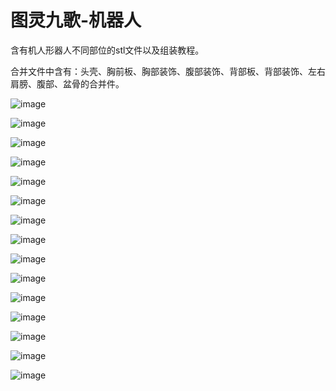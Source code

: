 <h1>图灵九歌-机器人</h1>

含有机人形器人不同部位的stl文件以及组装教程。

合并文件中含有：头壳、胸前板、胸部装饰、腹部装饰、背部板、背部装饰、左右肩膀、腹部、盆骨的合并件。

![image](https://github.com/user-attachments/assets/c2feb69b-b5ba-4f24-809c-8a201eb05780)

![image](https://github.com/user-attachments/assets/7fa3c250-b150-429e-9f38-3f07c4fabac8)

![image](https://github.com/user-attachments/assets/a06a4860-50c8-47ad-8dc1-614fae7bc74a)

![image](https://github.com/user-attachments/assets/a6f723ee-2711-430d-8121-d450c2877978)

![image](https://github.com/user-attachments/assets/8b5b5d84-f6aa-4f37-b0b9-caa87a16f674)

![image](https://github.com/user-attachments/assets/febdefff-bce5-4dc1-ac72-b150cdea6d97)

![image](https://github.com/user-attachments/assets/8c126897-5c8f-4a40-9a6c-ff2b32d86178)

![image](https://github.com/user-attachments/assets/dd5cbd3f-2638-4e9a-9ef5-395f9e555b8f)

![image](https://github.com/user-attachments/assets/a2df28d8-f46e-407e-a856-831d83d6c866)

![image](https://github.com/user-attachments/assets/3a021d5c-7927-4f2f-9647-02ff91ebfb02)

![image](https://github.com/user-attachments/assets/a5c27a85-9c3c-45ac-912e-91c78105945b)

![image](https://github.com/user-attachments/assets/ffd3be4e-3022-4f8c-bc50-32ac657c730e)

![image](https://github.com/user-attachments/assets/dba094a2-0e70-4989-b76e-3bac0b49eb1d)

![image](https://github.com/user-attachments/assets/a996db15-cfed-485d-ba3b-002ad7f54b93)

![image](https://github.com/user-attachments/assets/5e4d7823-4941-45a7-bd63-37c9cf19efb1)
